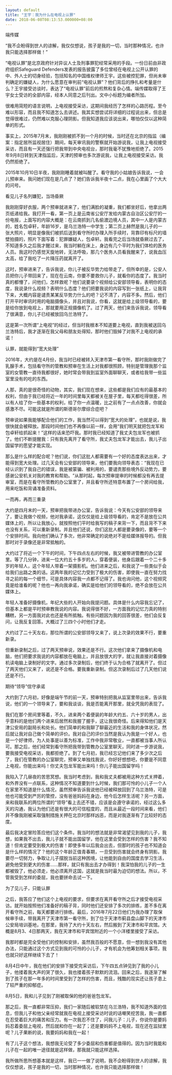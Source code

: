 ```yaml
---
layout: default
title: "王宇：我为什么在电视上认罪"
date: 2018-06-08T08:13:53.000000+08:00
---
```


端传媒

‌‌“我不企盼得到世人的谅解，我仅仅想说，孩子是我的一切，当时那种情况，也许我只能选择那样做！‌‌”

‌‌“电视认罪‌‌”是北京政府针对异议人士及刑事罪犯经常采用的手段。一份日前由非政府组织Safeguard Defenders发表的报告披露了多位曾经在电视上公开认罪的中、外人士的切身经验，包括知名的中国维权律师王宇。这些被控犯罪，但尚未审判确定的嫌疑人，为什么愿意在审判前‌‌“电视认罪‌‌”？他们背后的挣扎和考量是什么？王宇接受访谈时，表达了‌‌“电视认罪‌‌”前后的煎熬和复杂心情。端传媒取得了王宇女士受访的全部内容，经本人同意之后刊出。文中小标题为编者所加。

很难用简短的语言说明，上电视接受采访，这期间我经历了怎样的心路历程。至今难以形容，而且我不知道怎么去讲述。我其实想尝试将详细的过程说出来，但总是觉得很难过，仍然难以克服心理阴影。但我知道我应该说出来，哪怕仅仅以这种简单的形式。

事实上，2015年7月末，我刚刚被抓不到一个月的时候，当时还在北京的指监（编案：指定居所监视居住）期间，每天审讯我的警察就开始游说我，让我上电视接受采访，而且有一天还强行把我带到中央电视台，那时我毫不犹豫地拒绝了。2015年9月8日转到天津指监后，天津的预审也多次游说我，让我上电视接受采访。我仍然拒绝了。

2015年10月10日半夜，我刚刚睡着就被叫醒了。看守我的小姑娘告诉我说，一会儿预审来。我问她们现在是几点了？她们告诉我半夜十二点，我在心里画了个大大的问号。

看见儿子名列嫌犯，当场昏厥

我刚刚穿好衣服，两个预审就进来了，他们满脸的凝重，我们都坐好后，他拿出两页纸递给我。我打开一看，第一页上是云南省公安厅发给内蒙古自治区公安厅的一份电报，上面写的内容大概是：在云南抓到几名偷渡边境人员，其中一人是内蒙古的，姓名包卓轩，年龄16岁，是乌兰浩特一中学生；第二页上赫然是我儿子的一张大照片，明显是像我们被抓后送到看守所时办理入所手续时，背靠印有标尺的墙壁拍摄的，照片下面写着：犯罪嫌疑人，包卓轩。我看完之后当场就昏厥过去了，不知道多久之后我才醒过来，我当时躺在床上，身边有几个平时为我们体检的医务人员。我这时仍感觉天旋地转，无法呼吸，那几个医务人员看我醒来了，说我血压太高，给了我吃了一片降压药就离开了。

这时，预审进来了，告诉我说，你儿子被反华势力给带走了，但所幸的是，公安人员把你儿子带回来了，现在在云南，你要不要救你儿子，就看你的态度了。我当时真的都懵了，问他们，怎样救呢？他们说要录个视频给公安部领导看，表明你的态度，我说录什么视频？表明什么态度？他们把要我说的内容写到一张纸上，让我背下来，大概内容是谴责某某反华势力什么的吧？记不清了，内容不多。然后，他们打开平时审讯时用的电脑摄像头，并且对我说，你看，这就是给上级领导看的，要是给你放到电视上，那就要用正规摄像机了。过了两天，他们来告诉我说，领导看了很满意，你儿子已经被放回乌兰浩特了。

这是第一次所谓‌‌“上电视‌‌”的经过，但当时我根本不知道要上电视，直到我被送回乌兰浩特后，我才逐渐在我父母和朋友处得知，那时他们毁掉了对我不上电视的承诺！

认罪，就能得到‌‌“宽大处理‌‌”

2016年，大约是在4月份，我当时已经被转入天津市第一看守所，那时我刚做完了乳腺手术，包括看守所的管教和预审在生活上对我都很照顾，特别是管理我那个监室的女管教一直待我都很好，她时常会带我到监室外面聊聊天，或者给我带一些监室里没有的吃的东西。

人那，真的是很奇怪的动物，其实，我们现在想来，这些都是我们应有的最基本的权利，但由于我已经将近一年的时间里每天都被关在屋子里，每天都吃得很差，所以有人给了你一些基本的权利，给了你一点温暖，比之前有了一点点改善，你就会感激不尽。可能这就是所谓的斯德哥尔摩综合症吧？

预审说如果我能够配合他们的工作，我当然可以得到‌‌“宽大的处理‌‌”，也就是说，我很快就会被释放。那段时间他们也不再像以前一样，会用‌‌“我们明天就把包龙军和包卓轩给抓起来！‌‌”这样的话来恐吓我。那时我已经知道了我丈夫包龙军也被抓了。他们不断提醒我：只有我先离开了看守所，我丈夫包龙军才能出去，我儿子出国留学的愿望才能实现。

那么是什么样的配合呢？他们说，你们这批人都需要有一个好的态度表达出来，才能得到宽大处理。过几天会有公安部的领导来，他们要我向领导表态：‌‌“我现在已经认识到了我自己的错误，我是被蒙骗、被利用的，要谴责那些境外反动势力，要感谢公安机关对我的教育和帮助。‌‌”从那时起，每次预审提审的时候都没有再去提审室，而是在看守所管教的办公室里了，并且看守所还特意布置了一个房间给我，用来吃饭和背诵准备资料。

一而再，再而三重录

大约是四月末的一天，预审把我带进办公室，告诉我说：今天有公安部的领导来了，要让我做个视频，他对我承诺，这仅仅是给上级领导看的，肯定不是放在公共媒体上的，所以让我放心，就按照他们平时给我写的稿子来背一下，而且背不下来也没有关系，可以重新录制。并且他们还说，你们这批人都是要录像的，要等一个个安排时间。我向他们确认了多次，他非常确定的说绝对不是给媒体报导的。但我那时对于录像还是非常抵触的。

大约过了将近一个下午的时间，下午四点左右的时候，我又被带进管教的办公室里。等了几分钟，进来一位大约五十多岁的人，穿着便装，他身后跟着一个二十多岁的年轻人，这个年轻人带着一架摄影机。他们进来之后，和我说了一些类似于会给我们出路之类的话。这两年我的记忆力受到了极大的伤害，即使我一直在努力找寻之前的每一个细节，可是具体内容我一点都不记得了。我也询问他，这个视频究竟是给谁看的呢？他也一再向我承诺，确实是给他们的领导看的，绝不会放在公共媒体上。

年轻人准备好摄像机，年纪大些的人开始向我提问题。具体是什么内容我忘记了，但基本上都是平时预审教我说的内容。我说得很不好，一方面我的记忆力真的特别糟糕，另一方面我对此也还是有所抵触。有些问题因为我的回答很差，他们会反复问，让我反复回答。大概过了三四个小时他们才走。

大约过了二十天左右，那位所谓的公安部领导又来了，说上次录的效果不行，要重新录。

但重新录制之后，过了两天预审说，效果还是不行。这次他们拿来了摄像机和电脑，他们把要求我说的内容都放在电脑上，并且放很大的字，就让我直接对着摄像机读电脑上录制好的文字。通过多次录制后，他们终于认为合格了就离开了。但过了两天他们又来了，说还是不合格。要我重新录制。但这次录制后过了几天他们说还是不行。

期待‌‌“领导‌‌”信守承诺

大约到了六月初，好像是端午节的前一天，预审特别把我从监室里带出来，告诉我说，他们的一个领导来了，要和我谈谈，我是否能离开那里，就全凭我的表现了。

我们在那个房间里等着，不久，进来两个着便装的年龄大约五、六十岁的男人，出乎意料的是他们两个进来后居然和我握了握手，这让我很奇怪。后来得知他们是天津公安局的副局长和处长。他们简单的和我聊了聊最近的生活和我的身体状况，然后就让我对自己做个简单的评价。我对自己的评价当然是我认为我是一个好人，也是一个好律师，为人处事是以善为标准，工作中我非常敬业，一直都被当事人所认可。那之后，他们经常到看守所把我带到管教办公室里聊天，同时进一步游说我，要我接受电视采访，我都拒绝了。到了七月初，我已经忘记他们来了多少次之后了，我们在管教的办公室聊完，预审又单独找我说，你好好想想吧，你要是不同意上电视，你能出来吗！你丈夫包龙军能出来吗！你儿子能出国留学吗！

我陷入了几昼夜的苦思冥想。我当时考虑到，我和我丈夫都被用这种方式关押着，和外界没有一点联系，这种情况不知道要到什么时候，我们那可怜的小儿子一个人在家里不知道是什么情况，虽然预审告诉我说他已经被释放回到了乌兰浩特，可是他也可能受到严厉的管控，没有爸爸妈妈在身边，他今后怎样生活呢？另一方面，来和我联系的两位所谓的‌‌“领导‌‌”看上去还不错，应该是会遵守承诺的，经过这么多天的沟通，我认为他们还是有很大的可信程度的，而且从最近一段时间来看，他们并不像我刚被采取强制措施关押在北京时那样凶恶，而是对我逐渐有了比较好的态度。

最后我决定冒险答应他们这个条件。我当时的想法就是非常渴望见到我的儿子，我想，如果我不出去，我儿子就不能出国留学，他在这里会受到怎样的伤害？我不知道！但肯定要受到极大的伤害！即使多年以后我会出去，但那时的孩子也不知道会是什么样的情况了？他的这个年龄正值青春期，一旦受到伤害就会终身有阴影。我要尽一切努力，争取让儿子摆脱当前这种困境，让他能到自由的国度去学习生活，避免他受到更大的伤害……那样，就只有我出去才办得到！我深怕我的儿子的一生都被毁了，他必须走，他必须离开这国，这就是我当时最为迫切的想法。所以，不管我受到怎样的委屈，我也要拼命去试一下。

为了见儿子，只能认罪

之后，我答应了他们这个上电视的要求，但要求在离开看守所之后才接受电视采访。就开始按照他们准备好的稿子背，同时他们还安排了多次的排练，差不多在离开看守所之前，每天都要进行排练。最后，2016年7月22日他们为我办理了取保候审手续，带我离开了天津市第一看守所，到了位于天津市蓟县盘山脚下的天津市公安局培训基地，在那里，我待了大约十天左右，然后搬到了天津市和平宾馆。大概是8月3、4日那两天，我在天津市和平宾馆附近的一个小洋楼里接受了采访。

我那时都是完全受他们的控制和安排，虽然我百般的不愿意，但一想到我没有其他办法，只能通过这个方式见到我的可怜的小儿子，才有机会为他筹划相关事项，我也就只好这样继续下去了！

8月4日中午，我在他们的安排下接受完采访后，下午四五点钟见到了我的小儿子，他搂着我大声的哭了很久，我也搂着孩子默默的流泪。回来之后，我逐渐了解到了孩子在那一年多的时间里受到了怎样的伤害，而且，残酷的现实还让孩子患上了较严重的抑郁症。

8月5日，我和儿子见到了刚被取保的他的爸爸包龙军。

那之后，我一直都非常压抑，我们一家随后被软禁在乌兰浩特，我不知道外面的信息，但我儿子和他父亲经常就我在电视上接受采访时说的话嘲笑挖苦我，我一直都在忍受着巨大的痛苦和压力。有一次我忍不住了，问我儿子：儿子，你说你是要妈妈忍着委屈上电视，然后就和你在一起了；还是要妈妈不上电视，现在还在监狱里呢？儿子果断的说，我要妈妈和我在一起！

有了儿子这个想法，我想我无论受了多少委屈和伤害都是值得的。因为当时我能和儿子在一起的唯一途径就是这样做，那我就只能这样选择。

我所做所思所想基本就是这样，我已一一做了说明，我不企盼得到世人的谅解，我仅仅想说，孩子是我的一切，当时那种情况，也许我只能选择那样做！

